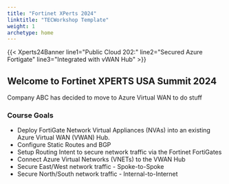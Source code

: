 ```yaml
---
title: "Fortinet XPerts 2024"
linktitle: "TECWorkshop Template"
weight: 1
archetype: home
---
```


{{< Xperts24Banner line1="Public Cloud 202:" line2="Secured Azure Fortigate" line3="Integrated with vWAN Hub" >}}

## Welcome to Fortinet XPERTS USA Summit 2024

Company ABC has decided to move to Azure Virtual WAN to do stuff

### Course Goals

- Deploy FortiGate Network Virtual Appliances (NVAs) into an existing Azure Virtual WAN (VWAN) Hub.
- Configure Static Routes and BGP
- Setup Routing Intent to secure network traffic via the Fortinet FortiGates
- Connect Azure Virtual Networks (VNETs) to the VWAN Hub
- Secure East/West network traffic - Spoke-to-Spoke
- Secure North/South network traffic - Internal-to-Internet

<!--### The Bonus Goal

- Configure Hub to Hub Traffic Inspection-->
